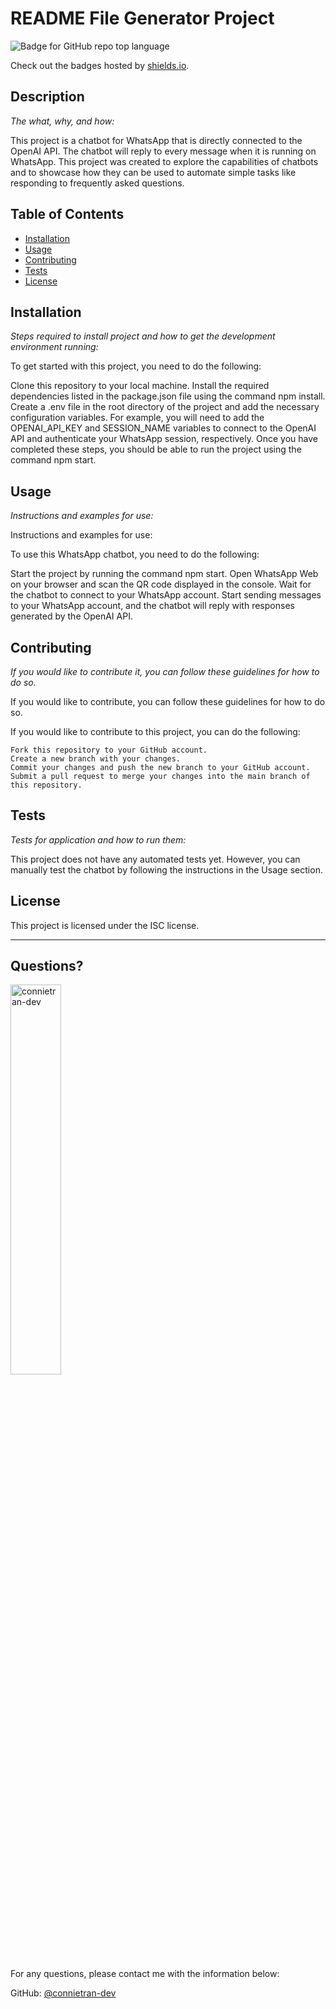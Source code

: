 # README File Generator Project

  ![Badge for GitHub repo top language](https://img.shields.io/github/languages/top/connietran-dev/readme-generator?style=flat&logo=appveyor) 
  
  Check out the badges hosted by [shields.io](https://shields.io/).
  
  
  ## Description 
  
  *The what, why, and how:* 
  
  This project is a chatbot for WhatsApp that is directly connected to the OpenAI API. The chatbot will reply to every message when it is running on WhatsApp. This project was created to explore the capabilities of chatbots and to showcase how they can be used to automate simple tasks like responding to frequently asked questions.



  ## Table of Contents
  * [Installation](#installation)
  * [Usage](#usage)
  * [Contributing](#contributing)
  * [Tests](#tests)
  * [License](#license)
  
  ## Installation
  
  *Steps required to install project and how to get the development environment running:*
  
  To get started with this project, you need to do the following:

Clone this repository to your local machine.
Install the required dependencies listed in the package.json file using the command npm install.
Create a .env file in the root directory of the project and add the necessary configuration variables. For example, you will need to add the OPENAI_API_KEY and SESSION_NAME variables to connect to the OpenAI API and authenticate your WhatsApp session, respectively.
Once you have completed these steps, you should be able to run the project using the command npm start.
  
  ## Usage 
  
  *Instructions and examples for use:*
  
  Instructions and examples for use:

  To use this WhatsApp chatbot, you need to do the following:

  Start the project by running the command npm start.
  Open WhatsApp Web on your browser and scan the QR code displayed in the console.
  Wait for the chatbot to connect to your WhatsApp account.
  Start sending messages to your WhatsApp account, and the chatbot will reply with responses generated by the OpenAI API.
  
  ## Contributing
  
  *If you would like to contribute it, you can follow these guidelines for how to do so.*
  
  If you would like to contribute, you can follow these guidelines for how to do so.

  If you would like to contribute to this project, you can do the following:

    Fork this repository to your GitHub account.
    Create a new branch with your changes.
    Commit your changes and push the new branch to your GitHub account.
    Submit a pull request to merge your changes into the main branch of this repository.
  
  ## Tests
  
  *Tests for application and how to run them:*
  
  This project does not have any automated tests yet. However, you can manually test the chatbot by following the instructions in the Usage section.


  
  ## License
  
  This project is licensed under the ISC license.


  
  ---
  
  ## Questions?

  <img src="https://avatars.githubusercontent.com/u/61371242?v=4" alt="connietran-dev" width="40%" />
  
  For any questions, please contact me with the information below:
 
  GitHub: [@connietran-dev](https://api.github.com/users/connietran-dev)
  